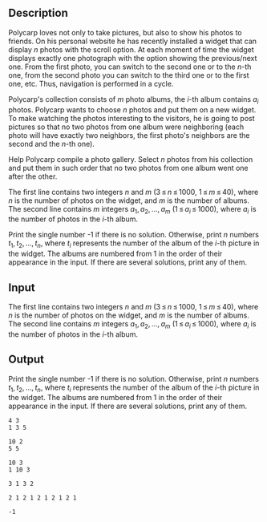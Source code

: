 ## Description

<div><p>Polycarp loves not only to take pictures, but also to show his photos to friends. On his personal website he has recently installed a widget that can display <span class="tex-span"><i>n</i></span> photos with the scroll option. At each moment of time the widget displays exactly one photograph with the option showing the previous/next one. From the first photo, you can switch to the second one or to the <span class="tex-span"><i>n</i></span>-th one, from the second photo you can switch to the third one or to the first one, etc. Thus, navigation is performed in a cycle.</p><p>Polycarp's collection consists of <span class="tex-span"><i>m</i></span> photo albums, the <span class="tex-span"><i>i</i></span>-th album contains <span class="tex-span"><i>a</i><sub class="lower-index"><i>i</i></sub></span> photos. Polycarp wants to choose <span class="tex-span"><i>n</i></span> photos and put them on a new widget. To make watching the photos interesting to the visitors, he is going to post pictures so that no two photos from one album were neighboring (each photo will have exactly two neighbors, the first photo's neighbors are the second and the <span class="tex-span"><i>n</i></span>-th one).</p><p>Help Polycarp compile a photo gallery. Select <span class="tex-span"><i>n</i></span> photos from his collection and put them in such order that no two photos from one album went one after the other.</p></div><div class="input-specification"><p>The first line contains two integers <span class="tex-span"><i>n</i></span> and <span class="tex-span"><i>m</i></span> (<span class="tex-span">3 ≤ <i>n</i> ≤ 1000</span>, <span class="tex-span">1 ≤ <i>m</i> ≤ 40</span>), where <span class="tex-span"><i>n</i></span> is the number of photos on the widget, and <span class="tex-span"><i>m</i></span> is the number of albums. The second line contains <span class="tex-span"><i>m</i></span> integers <span class="tex-span"><i>a</i><sub class="lower-index">1</sub>, <i>a</i><sub class="lower-index">2</sub>, ..., <i>a</i><sub class="lower-index"><i>m</i></sub></span> (<span class="tex-span">1 ≤ <i>a</i><sub class="lower-index"><i>i</i></sub> ≤ 1000</span>), where <span class="tex-span"><i>a</i><sub class="lower-index"><i>i</i></sub></span> is the number of photos in the <span class="tex-span"><i>i</i></span>-th album.</p></div><div class="output-specification"><p>Print the single number <span class="tex-font-style-tt">-1</span> if there is no solution. Otherwise, print <span class="tex-span"><i>n</i></span> numbers <span class="tex-span"><i>t</i><sub class="lower-index">1</sub>, <i>t</i><sub class="lower-index">2</sub>, ..., <i>t</i><sub class="lower-index"><i>n</i></sub></span>, where <span class="tex-span"><i>t</i><sub class="lower-index"><i>i</i></sub></span> represents the number of the album of the <span class="tex-span"><i>i</i></span>-th picture in the widget. The albums are numbered from 1 in the order of their appearance in the input. If there are several solutions, print any of them.</p></div>

## Input

<p>The first line contains two integers <span class="tex-span"><i>n</i></span> and <span class="tex-span"><i>m</i></span> (<span class="tex-span">3 ≤ <i>n</i> ≤ 1000</span>, <span class="tex-span">1 ≤ <i>m</i> ≤ 40</span>), where <span class="tex-span"><i>n</i></span> is the number of photos on the widget, and <span class="tex-span"><i>m</i></span> is the number of albums. The second line contains <span class="tex-span"><i>m</i></span> integers <span class="tex-span"><i>a</i><sub class="lower-index">1</sub>, <i>a</i><sub class="lower-index">2</sub>, ..., <i>a</i><sub class="lower-index"><i>m</i></sub></span> (<span class="tex-span">1 ≤ <i>a</i><sub class="lower-index"><i>i</i></sub> ≤ 1000</span>), where <span class="tex-span"><i>a</i><sub class="lower-index"><i>i</i></sub></span> is the number of photos in the <span class="tex-span"><i>i</i></span>-th album.</p>

## Output

<p>Print the single number <span class="tex-font-style-tt">-1</span> if there is no solution. Otherwise, print <span class="tex-span"><i>n</i></span> numbers <span class="tex-span"><i>t</i><sub class="lower-index">1</sub>, <i>t</i><sub class="lower-index">2</sub>, ..., <i>t</i><sub class="lower-index"><i>n</i></sub></span>, where <span class="tex-span"><i>t</i><sub class="lower-index"><i>i</i></sub></span> represents the number of the album of the <span class="tex-span"><i>i</i></span>-th picture in the widget. The albums are numbered from 1 in the order of their appearance in the input. If there are several solutions, print any of them.</p>





```input1
4 3
1 3 5

```




```input2
10 2
5 5

```




```input3
10 3
1 10 3

```




```output1
3 1 3 2

```




```output2
2 1 2 1 2 1 2 1 2 1

```




```output3
-1

```


